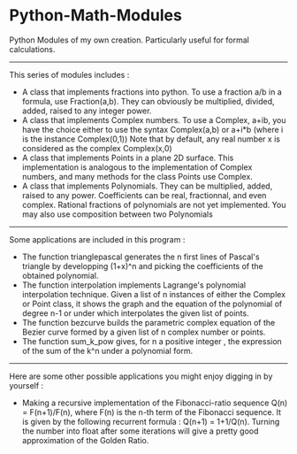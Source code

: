 # Python-Math-Modules
Python Modules of my own creation. Particularly useful for formal calculations.

***********************************************************************************

This series of modules includes :
- A class that implements fractions into python. To use a fraction a/b in a formula,
  use Fraction(a,b). They can obviously be multiplied, divided, added, raised to any
  integer power.
- A class that implements Complex numbers. To use a Complex, a+ib, you have the choice
  either to use the syntax Complex(a,b) or a+i*b (where i is the instance Complex(0,1))
  Note that by default, any real number x is considered as the complex Complex(x,0)
- A class that implements Points in a plane 2D surface. This implementation is analogous
  to the implementation of Complex numbers, and many methods for the class Points use Complex.
- A class that implements Polynomials. They can be multiplied, added, raised to any power.
  Coefficients can be real, fractionnal, and even complex. Rational fractions of polynomials
  are not yet implemented. You may also use composition between two Polynomials 

***********************************************************************************

Some applications are included in this program :
- The function trianglepascal generates the n first lines of Pascal's triangle by developping
  (1+x)^n and picking the coefficients of the obtained polynomial.
- The function interpolation implements Lagrange's polynomial interpolation technique.
  Given a list of n instances of either the Complex or Point class, it shows the
  graph and the equation of the polynomial of degree n-1 or under which interpolates
  the given list of points.
- The function bezcurve builds the parametric complex equation of the Bezier curve formed
  by a given list of n complex number or points.
- The function sum_k_pow gives, for n a positive integer , the expression of the sum of the
  k^n under a polynomial form.

***********************************************************************************

Here are some other possible applications you might enjoy digging in by yourself :
- Making a recursive implementation of the Fibonacci-ratio sequence Q(n) = F(n+1)/F(n), where
  F(n) is the n-th term of the Fibonacci sequence. It is given by the following recurrent formula :
  Q(n+1) = 1+1/Q(n). Turning the number into float after some iterations will give a pretty good
  approximation of the Golden Ratio.
